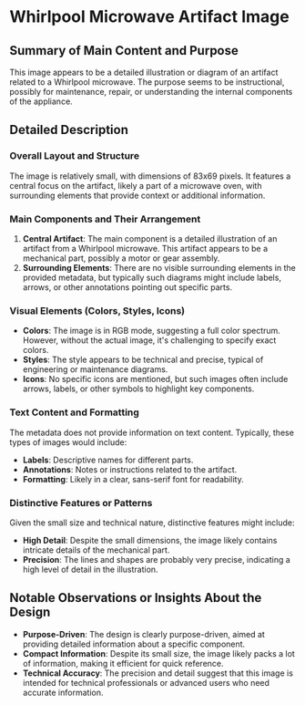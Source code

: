 # Whirlpool Microwave Artifact Image

## Summary of Main Content and Purpose
This image appears to be a detailed illustration or diagram of an artifact related to a Whirlpool microwave. The purpose seems to be instructional, possibly for maintenance, repair, or understanding the internal components of the appliance.

## Detailed Description

### Overall Layout and Structure
The image is relatively small, with dimensions of 83x69 pixels. It features a central focus on the artifact, likely a part of a microwave oven, with surrounding elements that provide context or additional information.

### Main Components and Their Arrangement
1. **Central Artifact**: The main component is a detailed illustration of an artifact from a Whirlpool microwave. This artifact appears to be a mechanical part, possibly a motor or gear assembly.
2. **Surrounding Elements**: There are no visible surrounding elements in the provided metadata, but typically such diagrams might include labels, arrows, or other annotations pointing out specific parts.

### Visual Elements (Colors, Styles, Icons)
- **Colors**: The image is in RGB mode, suggesting a full color spectrum. However, without the actual image, it's challenging to specify exact colors.
- **Styles**: The style appears to be technical and precise, typical of engineering or maintenance diagrams.
- **Icons**: No specific icons are mentioned, but such images often include arrows, labels, or other symbols to highlight key components.

### Text Content and Formatting
The metadata does not provide information on text content. Typically, these types of images would include:
- **Labels**: Descriptive names for different parts.
- **Annotations**: Notes or instructions related to the artifact.
- **Formatting**: Likely in a clear, sans-serif font for readability.

### Distinctive Features or Patterns
Given the small size and technical nature, distinctive features might include:
- **High Detail**: Despite the small dimensions, the image likely contains intricate details of the mechanical part.
- **Precision**: The lines and shapes are probably very precise, indicating a high level of detail in the illustration.

## Notable Observations or Insights About the Design
- **Purpose-Driven**: The design is clearly purpose-driven, aimed at providing detailed information about a specific component.
- **Compact Information**: Despite its small size, the image likely packs a lot of information, making it efficient for quick reference.
- **Technical Accuracy**: The precision and detail suggest that this image is intended for technical professionals or advanced users who need accurate information.